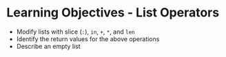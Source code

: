 # **Learning Objectives - List Operators**
- Modify lists with slice (`:`), `in`, `+`, `*`, and `len`
- Identify the return values for the above operations
- Describe an empty list